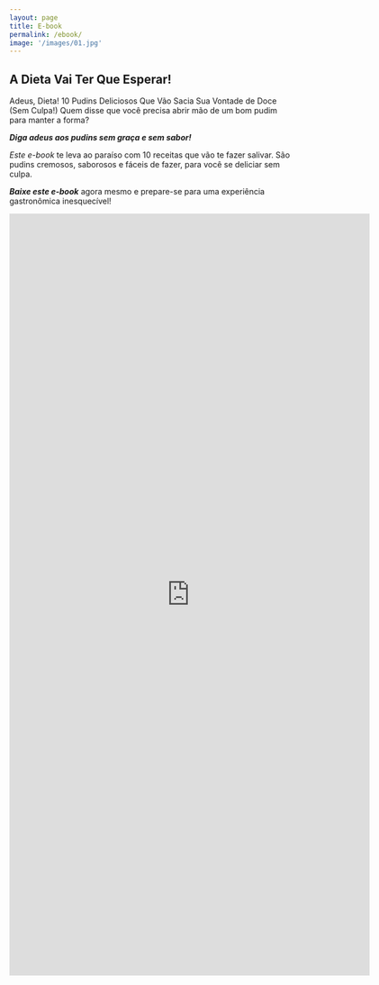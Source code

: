 ```yaml
---
layout: page
title: E-book
permalink: /ebook/
image: '/images/01.jpg'
---
```

<script language="JavaScript" type="text/javascript">
location.href="https://docs.google.com/forms/d/e/1FAIpQLSdacHkl43cvM63cJhQ-Ci6t9WkuP20lrAr7_HNJ0aiZEObckA/viewform?usp=sf_link"
</script>
## A Dieta Vai Ter Que Esperar!

Adeus, Dieta! 10 Pudins Deliciosos Que Vão Sacia Sua Vontade de Doce (Sem Culpa!) Quem disse que você precisa abrir mão de um bom pudim para manter a forma?

_**Diga adeus aos pudins sem graça e sem sabor!**_

_Este e-book_  te leva ao paraíso com 10 receitas que vão te fazer salivar.
São pudins cremosos, saborosos e fáceis de fazer, para você se deliciar sem culpa.

_**Baixe este e-book**_  agora mesmo e prepare-se para uma experiência gastronômica inesquecível!
   <iframe src="https://docs.google.com/forms/d/e/1FAIpQLSdacHkl43cvM63cJhQ-Ci6t9WkuP20lrAr7_HNJ0aiZEObckA/viewform?embedded=true" loading="lazy" width="640" height="1354" frameborder="0" marginheight="0" marginwidth="0">Carregando…</iframe>
